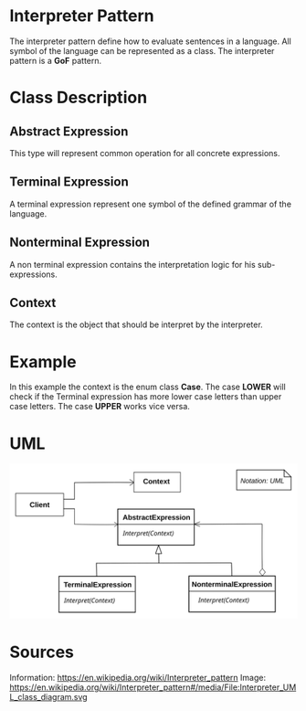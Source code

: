 # Interpreter Pattern

The interpreter pattern define how to evaluate sentences in a language. All symbol
of the language can be represented as a class. The interpreter pattern is a 
**GoF** pattern.

# Class Description

## Abstract Expression

This type will represent common operation for all concrete expressions.

## Terminal Expression

A terminal expression represent one symbol of the defined grammar of the language.

## Nonterminal Expression

A non terminal expression contains the interpretation logic for his sub-expressions.

## Context

The context is the object that should be interpret by the interpreter.

# Example

In this example the context is the enum class **Case**. The case **LOWER** will
check if the Terminal expression has more lower case letters than upper case 
letters. The case **UPPER** works vice versa.

# UML

![UML](../../../resource/Interpreter_UML.png)

# Sources

Information: https://en.wikipedia.org/wiki/Interpreter_pattern
Image: https://en.wikipedia.org/wiki/Interpreter_pattern#/media/File:Interpreter_UML_class_diagram.svg